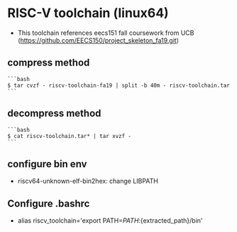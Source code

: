 # RISC-V toolchain (linux64)
 - This toolchain references eecs151 fall coursework from UCB (https://github.com/EECS150/project_skeleton_fa19.git)

## compress method
    ```bash
    $ tar cvzf - riscv-toolchain-fa19 | split -b 40m - riscv-toolchain.tar
    ```

## decompress method
    ```bash
    $ cat riscv-toolchain.tar* | tar xvzf -
    ```
## configure bin env
 - riscv64-unknown-elf-bin2hex: change LIBPATH

## Configure .bashrc
 - alias riscv_toolchain='export PATH=$PATH:${extracted_path}/bin'
    
